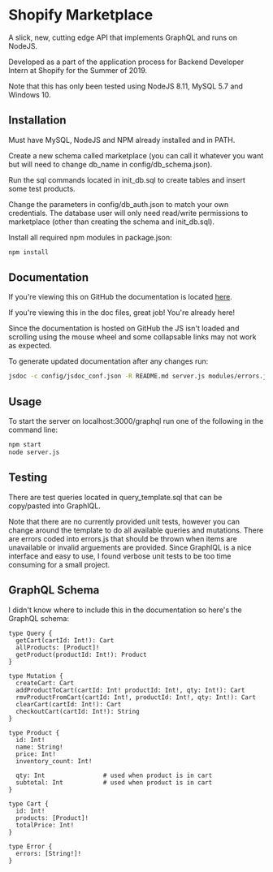 # Shopify Marketplace

A slick, new, cutting edge API that implements GraphQL and runs on NodeJS.

Developed as a part of the application process for Backend Developer Intern at Shopify for the Summer of 2019.

Note that this has only been tested using NodeJS 8.11, MySQL 5.7 and Windows 10.

## Installation

Must have MySQL, NodeJS and NPM already installed and in PATH.

Create a new schema called marketplace (you can call it whatever you want but will need to change db_name in config/db_schema.json).

Run the sql commands located in init_db.sql to create tables and insert some test products.

Change the parameters in config/db_auth.json to match your own credentials.
The database user will only need read/write permissions to marketplace (other than creating the schema and init_db.sql).

Install all required npm modules in package.json:
```bash
npm install
```

## Documentation

If you're viewing this on GitHub the documentation is located [here](http://htmlpreview.github.io/?https://github.com/EthanPrentice/shopify_marketplace_2019/blob/master/out/index.html).

If you're viewing this in the doc files, great job! You're already here!

Since the documentation is hosted on GitHub the JS isn't loaded and scrolling using the mouse wheel and some collapsable links may not work as expected.

To generate updated documentation after any changes run:
```bash
jsdoc -c config/jsdoc_conf.json -R README.md server.js modules/errors.js modules/cart.js modules/product.js.
```


## Usage

To start the server on localhost:3000/graphql run one of the following in the command line:
```bash
npm start
node server.js
```


## Testing

There are test queries located in query_template.sql that can be copy/pasted into GraphIQL.

Note that there are no currently provided unit tests, however you can change around the template to do all available queries and mutations.  There are errors coded into errors.js that should be thrown when items are unavailable or invalid arguements are provided.
Since GraphIQL is a nice interface and easy to use, I found verbose unit tests to be too time consuming for a small project.

## GraphQL Schema

I didn't know where to include this in the documentation so here's the GraphQL schema:
```schema
type Query {
  getCart(cartId: Int!): Cart
  allProducts: [Product]!
  getProduct(productId: Int!): Product
}

type Mutation {
  createCart: Cart
  addProductToCart(cartId: Int! productId: Int!, qty: Int!): Cart
  rmvProductFromCart(cartId: Int!, productId: Int!, qty: Int!): Cart
  clearCart(cartId: Int!): Cart
  checkoutCart(cartId: Int!): String
}

type Product {
  id: Int!
  name: String!
  price: Int!
  inventory_count: Int!

  qty: Int                # used when product is in cart
  subtotal: Int           # used when product is in cart
}

type Cart {
  id: Int!
  products: [Product]!
  totalPrice: Int!
}

type Error {
  errors: [String!]!
}
```
